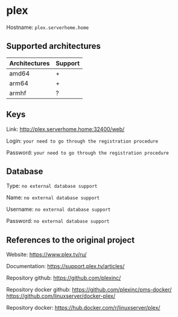 # plex
Hostname: `plex.serverhome.home`

## Supported architectures
| Architectures | Support |
| :------------ | :------ |
| amd64         | +       |
| arm64         | +       |
| armhf         | ?       |

## Keys
Link: http://plex.serverhome.home:32400/web/

Login: `your need to go through the registration procedure`

Password: `your need to go through the registration procedure`

## Database
Type: `no external database support`

Name: `no external database support`

Username: `no external database support`

Password: `no external database support`

## References to the original project
Website: https://www.plex.tv/ru/

Documentation: https://support.plex.tv/articles/

Repository github: https://github.com/plexinc/

Repository docker github: https://github.com/plexinc/pms-docker/ https://github.com/linuxserver/docker-plex/

Repository docker: https://hub.docker.com/r/linuxserver/plex/

